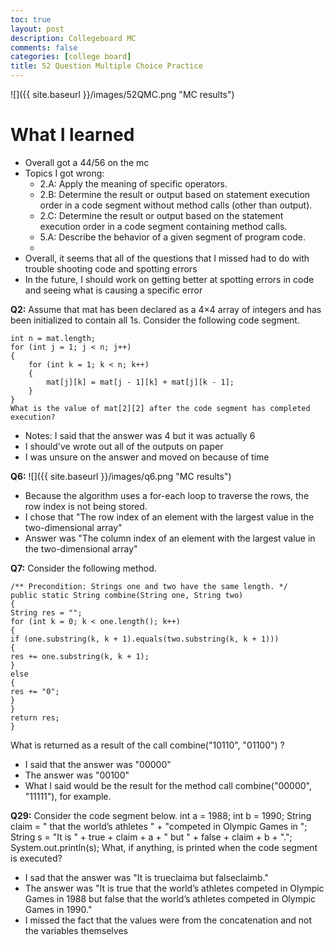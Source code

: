 ```yaml
---
toc: true
layout: post
description: Collegeboard MC
comments: false
categories: [college board]
title: 52 Question Multiple Choice Practice
---
```

![]({{ site.baseurl }}/images/52QMC.png "MC results")

# What I learned
- Overall got a 44/56 on the mc
- Topics I got wrong:
  - 2.A: Apply the meaning of specific operators.
  - 2.B: Determine the result or output based on statement execution order in a code segment without method calls (other than output).
  - 2.C: Determine the result or output based on the statement execution order in a code segment containing method calls.
  - 5.A: Describe the behavior of a given segment of program code.
  - 
- Overall, it seems that all of the questions that I missed had to do with trouble shooting code and spotting errors
- In the future, I should work on getting better at spotting errors in code and seeing what is causing a specific error

**Q2:** 
Assume that mat has been declared as a 4×4
 array of integers and has been initialized to contain all 1s. Consider the following code segment.
```
int n = mat.length;
for (int j = 1; j < n; j++)
{
    for (int k = 1; k < n; k++)
    {
        mat[j][k] = mat[j - 1][k] + mat[j][k - 1];
    }
}
What is the value of mat[2][2] after the code segment has completed execution?
```
- Notes: I said that the answer was 4 but it was actually 6
- I should've wrote out all of the outputs on paper 
- I was unsure on the answer and moved on because of time

**Q6:**
![]({{ site.baseurl }}/images/q6.png "MC results")
- Because the algorithm uses a for-each loop to traverse the rows, the row index is not being stored.
- I chose that "The row index of an element with the largest value in the two-dimensional array" 
- Answer was "The column index of an element with the largest value in the two-dimensional array"

**Q7:**
Consider the following method.
```
/** Precondition: Strings one and two have the same length. */
public static String combine(String one, String two)
{
String res = "";
for (int k = 0; k < one.length(); k++)
{
if (one.substring(k, k + 1).equals(two.substring(k, k + 1)))
{
res += one.substring(k, k + 1);
}
else
{
res += "0";
}
}
return res;
}
```
What is returned as a result of the call combine("10110", "01100") ?

- I said that the answer was "00000" 
- The answer was "00100"
- What I said would be the result for the method call combine("00000", "11111"), for example.

**Q29:**
Consider the code segment below.
int a = 1988;
int b = 1990;
String claim = " that the world’s athletes " +
"competed in Olympic Games in ";
String s = "It is " + true + claim + a +
" but " + false + claim + b + ".";
System.out.println(s);
What, if anything, is printed when the code segment is executed?

- I sad that the answer was "It is trueclaima but falseclaimb."
- The answer was "It is true that the world’s athletes competed in Olympic Games in 1988 but false that the world’s athletes competed in Olympic Games in 1990."
- I missed the fact that the values were from the concatenation and not the variables themselves